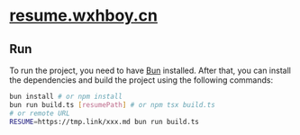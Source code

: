 # [resume.wxhboy.cn](https://resume.wxhboy.cn)

## Run

To run the project, you need to have [Bun](https://bun.sh/) installed. After that, you can install the dependencies and build the project using the following commands:

```bash
bun install # or npm install
bun run build.ts [resumePath] # or npm tsx build.ts
# or remote URL
RESUME=https://tmp.link/xxx.md bun run build.ts
```
